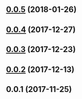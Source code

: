 <a name="0.0.5"></a>
## [0.0.5](https://github.com/ZeroNetJS/zeronet-node/compare/v0.0.4...v0.0.5) (2018-01-26)



<a name="0.0.4"></a>
## [0.0.4](https://github.com/ZeroNetJS/zeronet-node/compare/v0.0.3...v0.0.4) (2017-12-27)



<a name="0.0.3"></a>
## [0.0.3](https://github.com/ZeroNetJS/zeronet-node/compare/v0.0.2...v0.0.3) (2017-12-23)



<a name="0.0.2"></a>
## [0.0.2](https://github.com/ZeroNetJS/zeronet-node/compare/v0.0.1...v0.0.2) (2017-12-13)



<a name="0.0.1"></a>
## 0.0.1 (2017-11-25)



